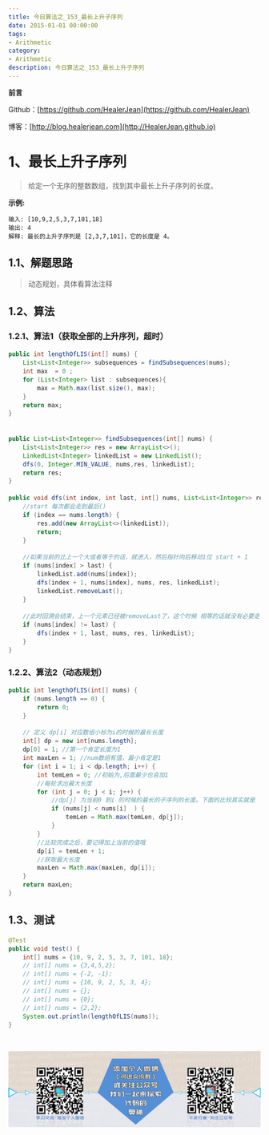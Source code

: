 ```yaml
---
title: 今日算法之_153_最长上升子序列
date: 2015-01-01 00:00:00
tags: 
- Arithmetic
category: 
- Arithmetic
description: 今日算法之_153_最长上升子序列
---
```


**前言**     

 Github：[https://github.com/HealerJean](https://github.com/HealerJean)         

 博客：[http://blog.healerjean.com](http://HealerJean.github.io)          



# 1、最长上升子序列
> 给定一个无序的整数数组，找到其中最长上升子序列的长度。
>

**示例:**

```
输入: [10,9,2,5,3,7,101,18]
输出: 4 
解释: 最长的上升子序列是 [2,3,7,101]，它的长度是 4。
```



## 1.1、解题思路 

>  动态规划，具体看算法注释



## 1.2、算法

### 1.2.1、算法1（获取全部的上升序列，超时）

```java
public int lengthOfLIS(int[] nums) {
    List<List<Integer>> subsequences = findSubsequences(nums);
    int max  = 0 ;
    for (List<Integer> list : subsequences){
        max = Math.max(list.size(), max);
    }
    return max;
}


public List<List<Integer>> findSubsequences(int[] nums) {
    List<List<Integer>> res = new ArrayList<>();
    LinkedList<Integer> linkedList = new LinkedList();
    dfs(0, Integer.MIN_VALUE, nums,res, linkedList);
    return res;
}

public void dfs(int index, int last, int[] nums, List<List<Integer>> res, LinkedList<Integer> linkedList) {
    //start 每次都会走到最后()
    if (index == nums.length) {
        res.add(new ArrayList<>(linkedList));
        return;
    }

    //如果当前的比上一个大或者等于的话，就进入，然后指针向后移动1位 start + 1
    if (nums[index] > last) {
        linkedList.add(nums[index]);
        dfs(index + 1, nums[index], nums, res, linkedList);
        linkedList.removeLast();
    }

    //此时回溯会结束，上一个元素已经被removeLast了，这个时候 相等的话就没有必要走了，因为这样会重复。如果不相等的话，则继续后面的遍历，相当于我们又从头开始一遍了
    if (nums[index] != last) {
        dfs(index + 1, last, nums, res, linkedList);
    }
}
```



### 1.2.2、算法2（动态规划）

```java
public int lengthOfLIS(int[] nums) {
    if (nums.length == 0) {
        return 0;
    }

    // 定义 dp[i] 对应数组小标为i的时候的最长长度
    int[] dp = new int[nums.length];
    dp[0] = 1; //第一个肯定长度为1
    int maxLen = 1; //num数组有值，最小肯定是1
    for (int i = 1; i < dp.length; i++) {
        int temLen = 0; //初始为,后面最少也会加1
        //每轮求出最大长度
        for (int j = 0; j < i; j++) {
            //dp[j] 为当前0 到i 的时候的最长的子序列的长度。下面的比较其实就是
            if (nums[j] < nums[i]  ) {
                temLen = Math.max(temLen, dp[j]);
            }
        }
        //比较完成之后，要记得加上当前的值哦
        dp[i] = temLen + 1;
        //获取最大长度
        maxLen = Math.max(maxLen, dp[i]);
    }
    return maxLen;
}

```




## 1.3、测试 

```java
@Test
public void test() {
    int[] nums = {10, 9, 2, 5, 3, 7, 101, 18};
    // int[] nums = {3,4,5,2};
    // int[] nums = {-2, -1};
    // int[] nums = {10, 9, 2, 5, 3, 4};
    // int[] nums = {};
    // int[] nums = {0};
    // int[] nums = {2,2};
    System.out.println(lengthOfLIS(nums));
}
```



​          

![ContactAuthor](https://raw.githubusercontent.com/HealerJean/HealerJean.github.io/master/assets/img/artical_bottom.jpg)



<link rel="stylesheet" href="https://unpkg.com/gitalk/dist/gitalk.css">

<script src="https://unpkg.com/gitalk@latest/dist/gitalk.min.js"></script> 
<div id="gitalk-container"></div>    
 <script type="text/javascript">
    var gitalk = new Gitalk({
		clientID: `1d164cd85549874d0e3a`,
		clientSecret: `527c3d223d1e6608953e835b547061037d140355`,
		repo: `HealerJean.github.io`,
		owner: 'HealerJean',
		admin: ['HealerJean'],
		id: 'xjEHJCDy7lK4QImp',
    });
    gitalk.render('gitalk-container');
</script> 


